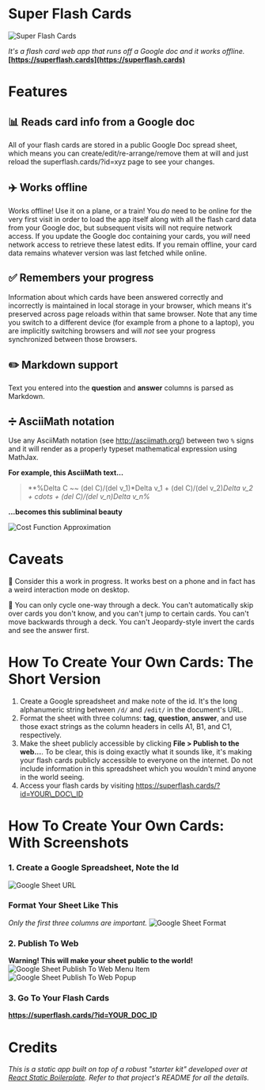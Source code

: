 # Super Flash Cards
![Super Flash Cards](https://pd93f014.s3.amazonaws.com/super-flash-cards-screenshot.jpg)

*It's a flash card web app that runs off a Google doc and it works offline.* **[https://superflash.cards](https://superflash.cards)**

# Features
## :bar_chart: Reads card info from a Google doc
All of your flash cards are stored in a public Google Doc spread sheet, which
means you can create/edit/re-arrange/remove them at will and just reload the
superflash.cards/?id=xyz page to see your changes.

## :airplane: Works offline
Works offline! Use it on a plane, or a train! You *do* need to be online for the
very first visit in order to load the app itself along with all the flash card data
from your Google doc, but subsequent visits will not require network access.
If you update the Google doc containing your cards, you *will* need network
access to retrieve these latest edits. If you remain offline, your card data
remains whatever version was last fetched while online.

## :white_check_mark: Remembers your progress
Information about which cards have been answered correctly and incorrectly is
maintained in local storage in your browser, which means it's preserved across
page reloads within that same browser. Note that any time you switch to a
different device (for example from a phone to a laptop), you are implicitly
switching browsers and will *not* see your progress synchronized between those
browsers.

## :pencil2: Markdown support
Text you entered into the **question** and **answer** columns is parsed as
Markdown.

## :heavy_division_sign: AsciiMath notation
Use any AsciiMath notation (see http://asciimath.org/) between two `%` signs and
it will render as a properly typeset mathematical expression using MathJax.

**For example, this AsciiMath text...**

> **%Delta C ~~ (del C)/(del v_1)*Delta v_1 + (del C)/(del v_2)*Delta v_2 + cdots + (del C)/(del v_n)*Delta v_n%**

**...becomes this subliminal beauty**

![Cost Function Approximation](https://s3.amazonaws.com/pd93f014/math-equation-1.png)

# Caveats
:construction: Consider this a work in progress. It works best on a phone and
in fact has a weird interaction mode on desktop.

:repeat: You can only cycle one-way through a deck. You can't automatically
skip over cards you don't know, and you can't jump to certain cards. You can't
move backwards through a deck. You can't Jeopardy-style invert the cards and
see the answer first.

# How To Create Your Own Cards: The Short Version

1. Create a Google spreadsheet and make note of the id. It's the long
   alphanumeric string between `/d/` and `/edit/` in the document's URL.
2. Format the sheet with three columns: **tag**, **question**, **answer**, and
   use those exact strings as the column headers in cells A1, B1, and C1,
   respectively.
3. Make the sheet publicly accessible by clicking **File > Publish to the
   web...**. To be clear, this is doing exactly what it sounds like, it's
   making your flash cards publicly accessible to everyone on the internet. Do
   not include information in this spreadsheet which you wouldn't mind anyone
   in the world seeing.
4. Access your flash cards by visiting https://superflash.cards/?id=YOUR\_DOC\_ID
   
# How To Create Your Own Cards: With Screenshots
### 1. Create a Google Spreadsheet, Note the Id
![Google Sheet URL](https://pd93f014.s3.amazonaws.com/google-doc-id-1.svg)

### Format Your Sheet Like This
_Only the first three columns are important._
![Google Sheet Format](https://pd93f014.s3.amazonaws.com/google-doc-publish-to-web-screenshot-1.png)

### 2. Publish To Web
**Warning! This will make your sheet public to the world!**
![Google Sheet Publish To Web Menu Item](https://pd93f014.s3.amazonaws.com/google-doc-publish-to-web-menu-item-selected.png)
![Google Sheet Publish To Web Popup](https://pd93f014.s3.amazonaws.com/google-doc-publish-to-web-popup.png)

### 3. Go To Your Flash Cards
**https://superflash.cards/?id=YOUR_DOC_ID**

# Credits
*This is a static app built on top of a robust "starter kit" developed over at
[React Static Boilerplate](https://github.com/koistya/react-static-boilerplate).
Refer to that project's README for all the details.*
